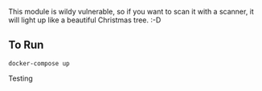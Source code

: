This module is wildy vulnerable, so if you want to scan it with a scanner, it will light up like a beautiful Christmas tree. :-D

## To Run

```
docker-compose up
```

Testing
